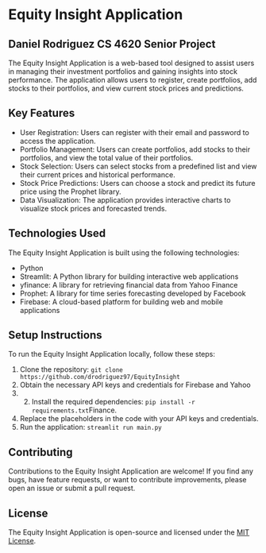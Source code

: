 # Equity Insight Application

## Daniel Rodriguez CS 4620 Senior Project

The Equity Insight Application is a web-based tool designed to assist users in managing their investment portfolios and gaining insights into stock performance. The application allows users to register, create portfolios, add stocks to their portfolios, and view current stock prices and predictions.

## Key Features

- User Registration: Users can register with their email and password to access the application.
- Portfolio Management: Users can create portfolios, add stocks to their portfolios, and view the total value of their portfolios.
- Stock Selection: Users can select stocks from a predefined list and view their current prices and historical performance.
- Stock Price Predictions: Users can choose a stock and predict its future price using the Prophet library.
- Data Visualization: The application provides interactive charts to visualize stock prices and forecasted trends.

## Technologies Used

The Equity Insight Application is built using the following technologies:

- Python
- Streamlit: A Python library for building interactive web applications
- yfinance: A library for retrieving financial data from Yahoo Finance
- Prophet: A library for time series forecasting developed by Facebook
- Firebase: A cloud-based platform for building web and mobile applications

## Setup Instructions

To run the Equity Insight Application locally, follow these steps:

1. Clone the repository: `git clone https://github.com/drodriguez97/EquityInsight`
2. Obtain the necessary API keys and credentials for Firebase and Yahoo 
3. 2. Install the required dependencies: `pip install -r requirements.txt`Finance.
4. Replace the placeholders in the code with your API keys and credentials.
5. Run the application: `streamlit run main.py`

## Contributing

Contributions to the Equity Insight Application are welcome! If you find any bugs, have feature requests, or want to contribute improvements, please open an issue or submit a pull request.

## License

The Equity Insight Application is open-source and licensed under the [MIT License](https://opensource.org/licenses/MIT).
